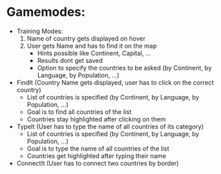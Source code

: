 # Gamemodes:
- Training Modes:
  1. Name of country gets displayed on hover
  2. User gets Name and has to find it on the map
     - Hints possible like Continent, Capital, ...
     - Results dont get saved
     - Option to specify the countries to be asked (by Continent, by Language, by Population, ...)
- FindIt (Country Name gets displayed, user has to click on the correct country)
  - List of countries is specified (by Continent, by Language, by Population, ...)
  - Goal is to find all countries of the list
  - Countries stay highlighted after clicking on them
- TypeIt (User has to type the name of all countries of its category)
  - List of countries is specified (by Continent, by Language, by Population, ...)
  - Goal is to type the name of all countries of the list
  - Countries get highlighted after typing their name
- ConnectIt (User has to connect two countries by border)